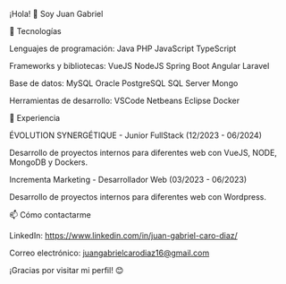 ¡Hola! 👋 Soy Juan Gabriel

🚀 Tecnologías

Lenguajes de programación:
Java
PHP
JavaScript
TypeScript

Frameworks y bibliotecas:
VueJS
NodeJS
Spring Boot
Angular
Laravel

Base de datos:
MySQL
Oracle
PostgreSQL
SQL Server
Mongo

Herramientas de desarrollo:
VSCode
Netbeans
Eclipse
Docker

💼 Experiencia

ÉVOLUTION SYNERGÉTIQUE - Junior FullStack (12/2023 - 06/2024)

Desarrollo de proyectos internos para diferentes web con VueJS, NODE, MongoDB y Dockers.

Incrementa Marketing -  Desarrollador Web (03/2023 - 06/2023)

Desarrollo de proyectos internos para diferentes web con Wordpress.

📫 Cómo contactarme

LinkedIn: https://www.linkedin.com/in/juan-gabriel-caro-diaz/

Correo electrónico: juangabrielcarodiaz16@gmail.com

¡Gracias por visitar mi perfil! 😊
